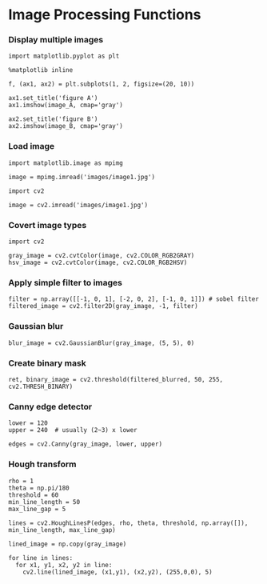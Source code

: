 # Image Processing Functions


### Display multiple images

```python3
import matplotlib.pyplot as plt

%matplotlib inline

f, (ax1, ax2) = plt.subplots(1, 2, figsize=(20, 10))

ax1.set_title('figure A')
ax1.imshow(image_A, cmap='gray')

ax2.set_title('figure B')
ax2.imshow(image_B, cmap='gray')
```


### Load image

```python3
import matplotlib.image as mpimg

image = mpimg.imread('images/image1.jpg')
```

```python3
import cv2

image = cv2.imread('images/image1.jpg')
```

### Covert image types

```python3
import cv2

gray_image = cv2.cvtColor(image, cv2.COLOR_RGB2GRAY)
hsv_image = cv2.cvtColor(image, cv2.COLOR_RGB2HSV)
```

### Apply simple filter to images

```python3
filter = np.array([[-1, 0, 1], [-2, 0, 2], [-1, 0, 1]]) # sobel filter
filtered_image = cv2.filter2D(gray_image, -1, filter)
```

### Gaussian blur

```python3
blur_image = cv2.GaussianBlur(gray_image, (5, 5), 0)
```

### Create binary mask

```python3
ret, binary_image = cv2.threshold(filtered_blurred, 50, 255, cv2.THRESH_BINARY)
```

### Canny edge detector

```python3
lower = 120
upper = 240  # usually (2~3) x lower

edges = cv2.Canny(gray_image, lower, upper)
```

### Hough transform

```python3
rho = 1
theta = np.pi/180
threshold = 60
min_line_length = 50
max_line_gap = 5

lines = cv2.HoughLinesP(edges, rho, theta, threshold, np.array([]), min_line_length, max_line_gap)

lined_image = np.copy(gray_image)

for line in lines:
  for x1, y1, x2, y2 in line:
    cv2.line(lined_image, (x1,y1), (x2,y2), (255,0,0), 5)

```

### 






